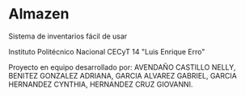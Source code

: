 # Almazen
Sistema de inventarios fácil de usar

Instituto Politécnico Nacional
CECyT 14 "Luis Enrique Erro"

Proyecto en equipo desarrollado por:
  AVENDAÑO CASTILLO NELLY,
  BENITEZ GONZALEZ ADRIANA,
  GARCIA ALVAREZ GABRIEL,
  GARCIA HERNANDEZ CYNTHIA,
  HERNANDEZ CRUZ GIOVANNI.
  
